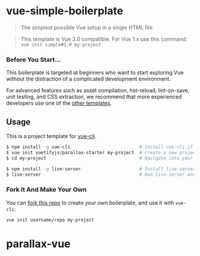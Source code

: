 # vue-simple-boilerplate

> The simplest possible Vue setup in a single HTML file

> This template is Vue 2.0 compatible. For Vue 1.x use this command: `vue init simple#1.0 my-project`

### Before You Start...

This boilerplate is targeted at beginners who want to start exploring Vue without the distraction of a complicated development environment.

For advanced features such as asset compilation, hot-reload, lint-on-save, unit testing, and CSS extraction, we recommend that more experienced developers use one of the [other templates](https://github.com/vuejs-templates/).

## Usage

This is a project template for [vue-cli](https://github.com/vuejs/vue-cli).

``` bash
$ npm install -g vue-cli                          # Install vue-cli if you haven't already
$ vue init vuetifyjs/parallax-starter my-project  # Create a new project based on this template
$ cd my-project                                   # Navigate into your new project folder

$ npm install -g live-server                      # Install live-server if you haven't already
$ live-server                                     # Run live-server and open it in your browser
```

### Fork It And Make Your Own

You can [fork this repo](https://help.github.com/articles/fork-a-repo/) to create your own boilerplate, and use it with `vue-cli`:

``` bash
vue init username/repo my-project
```
# parallax-vue
